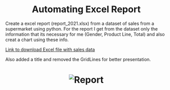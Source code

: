 <h1 align="center">Automating Excel Report</h1>

<p>Create a excel report (report_2021.xlsx) from a dataset of sales from a supermarket using python.
For the report I get from the dataset only the information that its necessary for me (Gender, Product Line, Total) and also creat a chart using these info.</p>

  <a href="https://www.kaggle.com/datasets/aungpyaeap/supermarket-sales">Link to download Excel file with sales data</a>
  
<p>Also added a title and removed the GridLines for better presentation.</p>

<h1 align="center">
  <img alt="Report" title="Report" src="./downloads/report_photo.png"/>
</h1>

